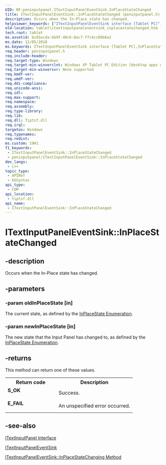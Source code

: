 ```yaml
---
UID: NF:peninputpanel.ITextInputPanelEventSink.InPlaceStateChanged
title: ITextInputPanelEventSink::InPlaceStateChanged (peninputpanel.h)
description: Occurs when the In-Place state has changed.
helpviewer_keywords: ["ITextInputPanelEventSink interface [Tablet PC]","InPlaceStateChanged method","ITextInputPanelEventSink.InPlaceStateChanged","ITextInputPanelEventSink::InPlaceStateChanged","InPlaceStateChanged","InPlaceStateChanged method [Tablet PC]","InPlaceStateChanged method [Tablet PC]","ITextInputPanelEventSink interface","bc01ecda-bb9f-40c6-8ac7-ffc4cc89b6a2","peninputpanel/ITextInputPanelEventSink::InPlaceStateChanged","tablet.itextinputpaneleventsink_inplacestatechanged"]
old-location: tablet\itextinputpaneleventsink_inplacestatechanged.htm
tech.root: tablet
ms.assetid: bc01ecda-bb9f-40c6-8ac7-ffc4cc89b6a2
ms.date: 12/05/2018
ms.keywords: ITextInputPanelEventSink interface [Tablet PC],InPlaceStateChanged method, ITextInputPanelEventSink.InPlaceStateChanged, ITextInputPanelEventSink::InPlaceStateChanged, InPlaceStateChanged, InPlaceStateChanged method [Tablet PC], InPlaceStateChanged method [Tablet PC],ITextInputPanelEventSink interface, bc01ecda-bb9f-40c6-8ac7-ffc4cc89b6a2, peninputpanel/ITextInputPanelEventSink::InPlaceStateChanged, tablet.itextinputpaneleventsink_inplacestatechanged
req.header: peninputpanel.h
req.include-header: 
req.target-type: Windows
req.target-min-winverclnt: Windows XP Tablet PC Edition [desktop apps only]
req.target-min-winversvr: None supported
req.kmdf-ver: 
req.umdf-ver: 
req.ddi-compliance: 
req.unicode-ansi: 
req.idl: 
req.max-support: 
req.namespace: 
req.assembly: 
req.type-library: 
req.lib: 
req.dll: Tiptsf.dll
req.irql: 
targetos: Windows
req.typenames: 
req.redist: 
ms.custom: 19H1
f1_keywords:
 - ITextInputPanelEventSink::InPlaceStateChanged
 - peninputpanel/ITextInputPanelEventSink::InPlaceStateChanged
dev_langs:
 - c++
topic_type:
 - APIRef
 - kbSyntax
api_type:
 - COM
api_location:
 - tiptsf.dll
api_name:
 - ITextInputPanelEventSink::InPlaceStateChanged
---
```


# ITextInputPanelEventSink::InPlaceStateChanged


## -description

Occurs when the In-Place state has changed.

## -parameters

### -param oldInPlaceState [in]

The current state, as defined by the <a href="/windows/win32/api/peninputpanel/ne-peninputpanel-inplacestate">InPlaceState Enumeration</a>.

### -param newInPlaceState [in]

The new state that the Input Panel has changed to, as defined by the <a href="/windows/win32/api/peninputpanel/ne-peninputpanel-inplacestate">InPlaceState Enumeration</a>.

## -returns

This method can return one of these values.

<table>
<tr>
<th>Return code</th>
<th>Description</th>
</tr>
<tr>
<td width="40%">
<dl>
<dt><b>S_OK</b></dt>
</dl>
</td>
<td width="60%">
Success.

</td>
</tr>
<tr>
<td width="40%">
<dl>
<dt><b>E_FAIL</b></dt>
</dl>
</td>
<td width="60%">
An unspecified error occurred.

</td>
</tr>
</table>

## -see-also

<a href="/windows/desktop/api/peninputpanel/nn-peninputpanel-itextinputpanel">ITextInputPanel Interface</a>



<a href="/windows/desktop/api/peninputpanel/nn-peninputpanel-itextinputpaneleventsink">ITextInputPanelEventSink</a>



<a href="/windows/desktop/api/peninputpanel/nf-peninputpanel-itextinputpaneleventsink-inplacestatechanging">ITextInputPanelEventSink::InPlaceStateChanging Method</a>

